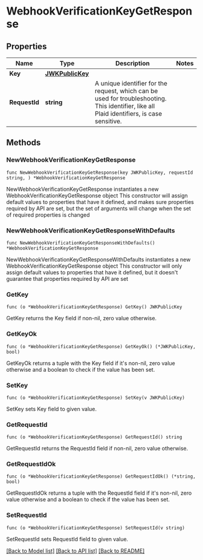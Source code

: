 # WebhookVerificationKeyGetResponse

## Properties

Name | Type | Description | Notes
------------ | ------------- | ------------- | -------------
**Key** | [**JWKPublicKey**](JWKPublicKey.md) |  | 
**RequestId** | **string** | A unique identifier for the request, which can be used for troubleshooting. This identifier, like all Plaid identifiers, is case sensitive. | 

## Methods

### NewWebhookVerificationKeyGetResponse

`func NewWebhookVerificationKeyGetResponse(key JWKPublicKey, requestId string, ) *WebhookVerificationKeyGetResponse`

NewWebhookVerificationKeyGetResponse instantiates a new WebhookVerificationKeyGetResponse object
This constructor will assign default values to properties that have it defined,
and makes sure properties required by API are set, but the set of arguments
will change when the set of required properties is changed

### NewWebhookVerificationKeyGetResponseWithDefaults

`func NewWebhookVerificationKeyGetResponseWithDefaults() *WebhookVerificationKeyGetResponse`

NewWebhookVerificationKeyGetResponseWithDefaults instantiates a new WebhookVerificationKeyGetResponse object
This constructor will only assign default values to properties that have it defined,
but it doesn't guarantee that properties required by API are set

### GetKey

`func (o *WebhookVerificationKeyGetResponse) GetKey() JWKPublicKey`

GetKey returns the Key field if non-nil, zero value otherwise.

### GetKeyOk

`func (o *WebhookVerificationKeyGetResponse) GetKeyOk() (*JWKPublicKey, bool)`

GetKeyOk returns a tuple with the Key field if it's non-nil, zero value otherwise
and a boolean to check if the value has been set.

### SetKey

`func (o *WebhookVerificationKeyGetResponse) SetKey(v JWKPublicKey)`

SetKey sets Key field to given value.


### GetRequestId

`func (o *WebhookVerificationKeyGetResponse) GetRequestId() string`

GetRequestId returns the RequestId field if non-nil, zero value otherwise.

### GetRequestIdOk

`func (o *WebhookVerificationKeyGetResponse) GetRequestIdOk() (*string, bool)`

GetRequestIdOk returns a tuple with the RequestId field if it's non-nil, zero value otherwise
and a boolean to check if the value has been set.

### SetRequestId

`func (o *WebhookVerificationKeyGetResponse) SetRequestId(v string)`

SetRequestId sets RequestId field to given value.



[[Back to Model list]](../README.md#documentation-for-models) [[Back to API list]](../README.md#documentation-for-api-endpoints) [[Back to README]](../README.md)


